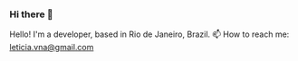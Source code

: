 ### Hi there 👋

<!--
**leticiavna/leticiavna** is a ✨ _special_ ✨ repository because its `README.md` (this file) appears on your GitHub profile.

Here are some ideas to get you started:

- 🔭 I’m currently working on ...
- 🌱 I’m currently learning ...
- 👯 I’m looking to collaborate on ...
- 🤔 I’m looking for help with ...
- 💬 Ask me about ...
- 📫 How to reach me: ...
- 😄 Pronouns: ...
- ⚡ Fun fact: ...
- ⚡ Available for Freelance projects!

🔭 I’m working with Typescript, React, Redux, and Storybook
🌱 Learning about CSS-in-JS and other frontend frameworks
💬 Talk to me about development, code reviews, stardew valley and animal crossing
-->

Hello! I'm a developer, based in Rio de Janeiro, Brazil.
📫 How to reach me: leticia.vna@gmail.com
